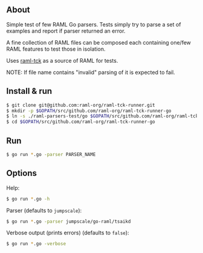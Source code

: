 ## About

Simple test of few RAML Go parsers. Tests simply try to parse a set of examples and report if parser returned an error.

A fine collection of RAML files can be composed each containing one/few RAML features to test those in isolation.

Uses [raml-tck](https://github.com/raml-org/raml-tck/tree/master/tests/raml-1.0) as a source of RAML for tests.

NOTE: If file name contains "invalid" parsing of it is expected to fail.

## Install & run

```sh
$ git clone git@github.com:raml-org/raml-tck-runner.git
$ mkdir -p $GOPATH/src/github.com/raml-org/raml-tck-runner-go
$ ln -s ./raml-parsers-test/go $GOPATH/src/github.com/raml-org/raml-tck-runner-go
$ cd $GOPATH/src/github.com/raml-org/raml-tck-runner-go
```

## Run

```sh
$ go run *.go -parser PARSER_NAME
```

## Options

Help:

```sh
$ go run *.go -h
```

Parser (defaults to `jumpscale`):
```sh
$ go run *.go -parser jumpscale/go-raml/tsaikd
```

Verbose output (prints errors) (defaults to `false`):

```sh
$ go run *.go -verbose
```
